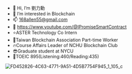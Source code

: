 - 👋 Hi, I’m 劉力勳
- 👀 I’m interested in Blockchain
- 📫 168allen55@gmail.com
- 🧠 https://www.youtube.com/@IPromiseSmartContract
- :star:ASTER Technology Co Intern
- :facepunch:Taiwan Blockchain Association Part-time Worker
- :fire:Course Affairs Leader of NCHU Blockchain Club 
- :sunglasses:Graduate student at NYCU
- :metal:TOEIC 895(Listening:460/Reading:435)

<!---
ipromise2324/ipromise2324 is a ✨ special ✨ repository because its `README.md` (this file) appears on your GitHub profile.
You can click the Preview link to take a look at your changes.
--->

![FD452826-4C63-4771-9A51-4D5B7754F945_1_105_c](https://user-images.githubusercontent.com/87699256/221254335-63c438c4-eb08-4413-ba26-cd7e9871dcd1.jpeg)
